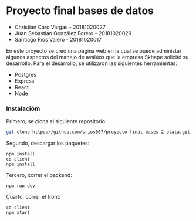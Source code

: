 # Proyecto final bases de datos

* Christian Caro Vargas - 20181020027
* Juan Sebastián González Forero - 20181020029
* Santiago Ríos Valero - 20181020017

En este proyecto se creo una página web en la cual se puede administar algunos aspectos del manejo de avalúos que la empresa Skhape solicitó su desarrollo. Para el desarrollo, se utilizaron las siguientes herramientas:

* Postgres
* Express
* React
* Node

### Instalacióm

Primero, se clona el siguiente repositorio:

```bash
git clone https://github.com/srios007/proyecto-final-bases-2-plata.git
```

Segundo, descargar los paquetes: 

```
npm install
cd client
npm install
```
Tercero, correr el backend:

```
npm run dev
```
Cuarto, correr el front:

```
cd client
npm start
```
